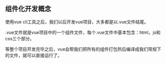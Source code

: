 ## 组件化开发概念

使用vue cli工具之后，我们以后开发vue项目，大多都是以.vue文件结尾。

.vue文件就是vue项目中的一个组件文件，每个.vue文件中基本包含：html，js和css三个部分。

等整个项目开发完毕之后，vue会帮我们把所有的组件打包热后编译成我们常规下的文件，就可以直接运行了。